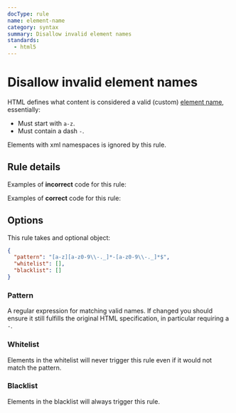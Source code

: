 ```yaml
---
docType: rule
name: element-name
category: syntax
summary: Disallow invalid element names
standards:
  - html5
---
```


# Disallow invalid element names

HTML defines what content is considered a valid (custom) [element
name](https://www.w3.org/TR/custom-elements/#valid-custom-element-name), essentially:

- Must start with `a-z`.
- Must contain a dash `-`.

Elements with xml namespaces is ignored by this rule.

## Rule details

Examples of **incorrect** code for this rule:

<validate name="incorrect" rules="element-name">
    <foobar></foobar>
</validate>

Examples of **correct** code for this rule:

<validate name="correct" rules="element-name">
    <div></div>
    <foo-bar></foo-bar>
</validate>

## Options

This rule takes and optional object:

```json
{
  "pattern": "[a-z][a-z0-9\\-._]*-[a-z0-9\\-._]*$",
  "whitelist": [],
  "blacklist": []
}
```

### Pattern

A regular expression for matching valid names. If changed you should ensure it
still fulfills the original HTML specification, in particular requiring a `-`.

### Whitelist

Elements in the whitelist will never trigger this rule even if it would not
match the pattern.

### Blacklist

Elements in the blacklist will always trigger this rule.
